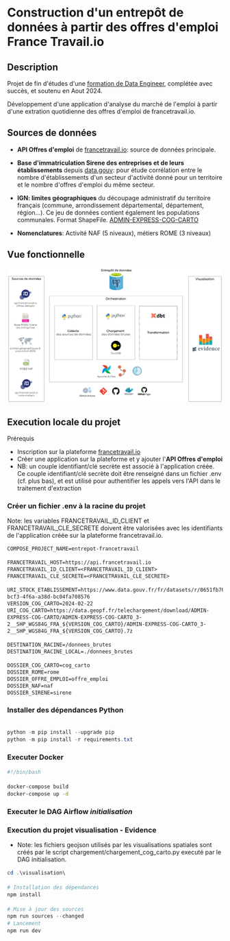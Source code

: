 # Construction d'un entrepôt de données à partir des offres d'emploi France Travail.io

## Description

Projet de fin d'études d'une [formation de Data Engineer](https://datascientest.com/formation-data-engineer), complétée avec succès, et soutenu en Aout 2024.

Développement d'une application d'analyse du marché de l'emploi à partir d'une extration quotidienne des offres d'emploi de francetravail.io.

## Sources de données

- **API Offres d'emploi** de [francetravail.io](https://francetravail.io): source de données principale.

- **Base d'immatriculation Sirene des entreprises et de leurs établissements** depuis [data.gouv](<https://www.data.gouv.fr/fr/datasets/base-sirene-des-entreprises-et-de-leurs-etablissements-siren-siret/>): pour étude corrélation entre le nombre d'établissements d'un secteur d'activité donné pour un territoire et le nombre d'offres d'emploi du même secteur.

- **IGN: limites géographiques** du découpage administratif du territoire français (commune, arrondissement départemental, département, région...). Ce jeu de données contient également les populations communales. Format ShapeFile. [ADMIN-EXPRESS-COG-CARTO](<https://geoservices.ign.fr/adminexpress#telechargementCogCarto/>)

- **Nomenclatures**: Activité NAF (5 niveaux), métiers ROME (3 niveaux)

## Vue fonctionnelle

![vue-fonctionnelle](/assets/vue-fonctionnelle.png)

## Execution locale du projet

Prérequis

  - Inscription sur la plateforme [francetravail.io](https://francetravail.io/inscription)
  - Créer une application sur la plateforme et y ajouter l'**API Offres d'emploi**
  - NB: un couple identifiant/clé secrète est associé à l'application créée. Ce couple identifiant/clé secrète doit être renseigné dans un fichier .env (cf. plus bas), et est utilisé pour authentifier les appels vers l'API dans le traitement d'extraction

### Créer un fichier .env à la racine du projet

Note: les variables FRANCETRAVAIL_ID_CLIENT et FRANCETRAVAIL_CLE_SECRETE doivent être valorisées avec les identifiants de l'application créée sur la plateforme francetravail.io.

```text
COMPOSE_PROJECT_NAME=entrepot-francetravail

FRANCETRAVAIL_HOST=https://api.francetravail.io
FRANCETRAVAIL_ID_CLIENT=<FRANCETRAVAIL_ID_CLIENT>
FRANCETRAVAIL_CLE_SECRETE=<FRANCETRAVAIL_CLE_SECRETE>

URI_STOCK_ETABLISSEMENT=https://www.data.gouv.fr/fr/datasets/r/0651fb76-bcf3-4f6a-a38d-bc04fa708576
VERSION_COG_CARTO=2024-02-22
URI_COG_CARTO=https://data.geopf.fr/telechargement/download/ADMIN-EXPRESS-COG-CARTO/ADMIN-EXPRESS-COG-CARTO_3-2__SHP_WGS84G_FRA_${VERSION_COG_CARTO}/ADMIN-EXPRESS-COG-CARTO_3-2__SHP_WGS84G_FRA_${VERSION_COG_CARTO}.7z

DESTINATION_RACINE=/donnees_brutes
DESTINATION_RACINE_LOCAL=./donnees_brutes

DOSSIER_COG_CARTO=cog_carto
DOSSIER_ROME=rome
DOSSIER_OFFRE_EMPLOI=offre_emploi
DOSSIER_NAF=naf
DOSSIER_SIRENE=sirene
```

### Installer des dépendances Python

```powershell

python -m pip install --upgrade pip
python -m pip install -r requirements.txt
```

### Executer Docker

```bash
#!/bin/bash

docker-compose build
docker-compose up -d
```

### Executer le DAG Airflow _initialisation_

### Execution du projet visualisation - Evidence

- Note: les fichiers geojson utilisés par les visualisations spatiales sont créés par le script chargement/chargement_cog_carto.py executé par le DAG initialisation.

```powershell
cd .\visualisation\

# Installation des dépendances
npm install

# Mise à jour des sources
npm run sources --changed
# Lancement
npm run dev
```
